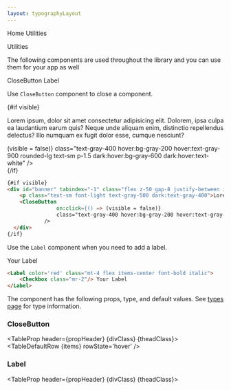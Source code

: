 ```yaml
---
layout: typographyLayout
---
```


<script>
	import { Htwo, ExampleDiv, GitHubSource, CompoDescription, TableProp, TableDefaultRow} from '../utils'
	import { Breadcrumb, BreadcrumbItem, CloseButton, Label, Checkbox, Heading, Home } from '$lib';
	
  export let visible = true;

	import componentProps from '../props/CloseButton.json'
	import componentProps2 from '../props/Label.json'
  // Props table
  let items = componentProps.props
	let items2 = componentProps2.props
	let propHeader = ['Name', 'Type', 'Default']
	
	let divClass='w-full relative overflow-x-auto shadow-md sm:rounded-lg py-4'
	let theadClass ='text-xs text-gray-700 uppercase bg-gray-50 dark:bg-gray-700 dark:text-white'
</script>

<Breadcrumb class="pb-8">
	<BreadcrumbItem href="/" icon={Home} variation="solid">Home</BreadcrumbItem>
	<BreadcrumbItem>Utilities</BreadcrumbItem>
</Breadcrumb>

<Heading class="mb-2" tag="h1" customSize="text-3xl">Utilities</Heading>



<CompoDescription>The following components are used throughout the library and you can use them for your app as well</CompoDescription>

<ExampleDiv>
<GitHubSource href="utils/CloseButton.svelte">CloseButton</GitHubSource>
<GitHubSource href="forms/Label.svelte">Label</GitHubSource>
</ExampleDiv>

<Htwo label="CloseButton" />

Use `CloseButton` component to close a component.

<ExampleDiv>
{#if visible}
<div id="banner" tabindex="-1" class="flex z-50 gap-8 justify-between items-start py-3 px-4 w-full bg-gray-50 border border-b border-gray-200 sm:items-center dark:border-gray-700 lg:py-4 dark:bg-gray-800">
    <p class="text-sm font-light text-gray-500 dark:text-gray-400">Lorem ipsum, dolor sit amet consectetur adipisicing elit. Dolorem, ipsa culpa ea laudantium earum quis? Neque unde aliquam enim, distinctio repellendus delectus? Illo numquam ex fugit dolor esse, cumque nesciunt?</p>
    <CloseButton
				on:click={() => (visible = false)}
				class="text-gray-400 hover:bg-gray-200 hover:text-gray-900 rounded-lg text-sm p-1.5 dark:hover:bg-gray-600 dark:hover:text-white"
			/>
  </div>
{/if}
</ExampleDiv>

```html
{#if visible}
<div id="banner" tabindex="-1" class="flex z-50 gap-8 justify-between items-start py-3 px-4 w-full bg-gray-50 border border-b border-gray-200 sm:items-center dark:border-gray-700 lg:py-4 dark:bg-gray-800">
    <p class="text-sm font-light text-gray-500 dark:text-gray-400">Lorem ipsum, dolor sit amet consectetur adipisicing elit. Dolorem, ipsa culpa ea laudantium earum quis? Neque unde aliquam enim, distinctio repellendus delectus? Illo numquam ex fugit dolor esse, cumque nesciunt?</p>
    <CloseButton
				on:click={() => (visible = false)}
				class="text-gray-400 hover:bg-gray-200 hover:text-gray-900 rounded-lg text-sm p-1.5 dark:hover:bg-gray-600 dark:hover:text-white"
			/>
  </div>
{/if}
```

<Htwo label="Label" />

Use the `Label` component when you need to add a label.

<ExampleDiv>
<Label color='red' class="mt-4 flex items-center font-bold italic">
	 <Checkbox class="mr-2"/> Your Label
</Label>
</ExampleDiv>

```html
<Label color='red' class="mt-4 flex items-center font-bold italic">
	<Checkbox class="mr-2"/> Your Label
</Label>
```


<Htwo label="Props" />

The component has the following props, type, and default values. See <a href="/pages/types">types page</a> for type information.

<h3 class='text-xl w-full dark:text-white py-4'>CloseButton</h3>

<TableProp header={propHeader} {divClass} {theadClass}>
  <TableDefaultRow {items} rowState='hover' />
</TableProp>

<h3 class='text-xl w-full dark:text-white py-4'>Label</h3>

<TableProp header={propHeader} {divClass} {theadClass}>
  <TableDefaultRow items={items2} rowState='hover' />
</TableProp>